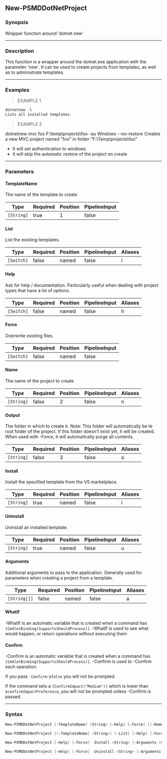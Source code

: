 New-PSMDDotNetProject
---------------------

### Synopsis
Wrapper function around 'dotnet new'

---

### Description

This function is a wrapper around the dotnet.exe application with the parameter 'new'.
It can be used to create projects from templates, as well as to administrate templates.

---

### Examples
> EXAMPLE 1

```PowerShell
dotnetnew -l
Lists all installed templates.
```
> EXAMPLE 2

dotnetnew mvc foo F:\temp\projects\foo -au Windows --no-restore
Creates a new MVC project named "foo" in folder "F:\Temp\projects\foo"
- It will set authentication to windows
- It will skip the automatic restore of the project on create

---

### Parameters
#### **TemplateName**
The name of the template to create

|Type      |Required|Position|PipelineInput|
|----------|--------|--------|-------------|
|`[String]`|true    |1       |false        |

#### **List**
List the existing templates.

|Type      |Required|Position|PipelineInput|Aliases|
|----------|--------|--------|-------------|-------|
|`[Switch]`|false   |named   |false        |l      |

#### **Help**
Ask for help / documentation.
Particularly useful when dealing with project types that have a lot of options.

|Type      |Required|Position|PipelineInput|Aliases|
|----------|--------|--------|-------------|-------|
|`[Switch]`|false   |named   |false        |h      |

#### **Force**
Overwrite existing files.

|Type      |Required|Position|PipelineInput|
|----------|--------|--------|-------------|
|`[Switch]`|false   |named   |false        |

#### **Name**
The name of the project to create

|Type      |Required|Position|PipelineInput|Aliases|
|----------|--------|--------|-------------|-------|
|`[String]`|false   |2       |false        |n      |

#### **Output**
The folder in which to create it.
Note: This folder will automatically be te root folder of the project.
If this folder doesn't exist yet, it will be created.
When used with -Force, it will automatically purge all contents.

|Type      |Required|Position|PipelineInput|Aliases|
|----------|--------|--------|-------------|-------|
|`[String]`|false   |3       |false        |o      |

#### **Install**
Install the specified template from the VS marketplace.

|Type      |Required|Position|PipelineInput|Aliases|
|----------|--------|--------|-------------|-------|
|`[String]`|true    |named   |false        |i      |

#### **Uninstall**
Uninstall an installed template.

|Type      |Required|Position|PipelineInput|Aliases|
|----------|--------|--------|-------------|-------|
|`[String]`|true    |named   |false        |u      |

#### **Arguments**
Additional arguments to pass to the application.
Generally used for parameters when creating a project from a template.

|Type        |Required|Position|PipelineInput|Aliases|
|------------|--------|--------|-------------|-------|
|`[String[]]`|false   |named   |false        |a      |

#### **WhatIf**
-WhatIf is an automatic variable that is created when a command has ```[CmdletBinding(SupportsShouldProcess)]```.
-WhatIf is used to see what would happen, or return operations without executing them
#### **Confirm**
-Confirm is an automatic variable that is created when a command has ```[CmdletBinding(SupportsShouldProcess)]```.
-Confirm is used to -Confirm each operation.

If you pass ```-Confirm:$false``` you will not be prompted.

If the command sets a ```[ConfirmImpact("Medium")]``` which is lower than ```$confirmImpactPreference```, you will not be prompted unless -Confirm is passed.

---

### Syntax
```PowerShell
New-PSMDDotNetProject [-TemplateName] <String> [-Help] [-Force] [[-Name] <String>] [[-Output] <String>] [-Arguments <String[]>] [-WhatIf] [-Confirm] [<CommonParameters>]
```
```PowerShell
New-PSMDDotNetProject [[-TemplateName] <String>] [-List] [-Help] [-Force] [-Arguments <String[]>] [-WhatIf] [-Confirm] [<CommonParameters>]
```
```PowerShell
New-PSMDDotNetProject [-Help] [-Force] -Install <String> [-Arguments <String[]>] [-WhatIf] [-Confirm] [<CommonParameters>]
```
```PowerShell
New-PSMDDotNetProject [-Help] [-Force] -Uninstall <String> [-Arguments <String[]>] [-WhatIf] [-Confirm] [<CommonParameters>]
```
